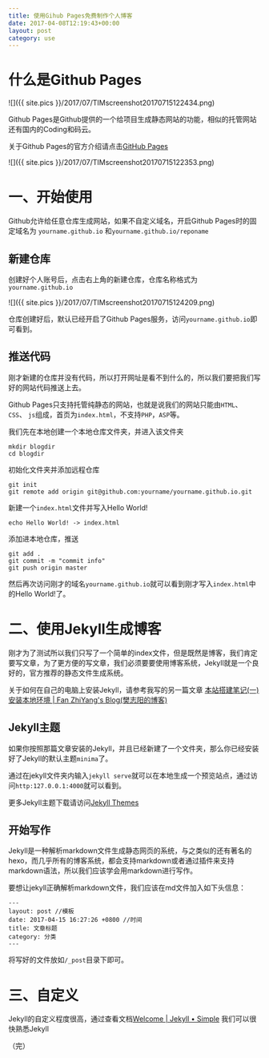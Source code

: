 ```yaml
---
title: 使用Gihub Pages免费制作个人博客
date: 2017-04-08T12:19:43+00:00
layout: post
category: use
---
```





# 什么是Github Pages

![]({{ site.pics }}/2017/07/TIMscreenshot20170715122434.png)

Github Pages是Github提供的一个给项目生成静态网站的功能，相似的托管网站还有国内的Coding和码云。

关于Github Pages的官方介绍请点击[GitHub Pages](https://pages.github.com/)

![]({{ site.pics }}/2017/07/TIMscreenshot20170715122353.png)

# 一、开始使用

Github允许给任意仓库生成网站，如果不自定义域名，开启Github Pages时的固定域名为 `yourname.github.io` 和`yourname.github.io/reponame`

## 新建仓库

创建好个人账号后，点击右上角的新建仓库，仓库名称格式为`yourname.github.io`

![]({{ site.pics }}/2017/07/TIMscreenshot20170715124209.png)

仓库创建好后，默认已经开启了Github Pages服务，访问`yourname.github.io`即可看到。

## 推送代码

刚才新建的仓库并没有代码，所以打开网址是看不到什么的，所以我们要把我们写好的网站代码推送上去。

Github Pages只支持托管纯静态的网站，也就是说我们的网站只能由`HTML`、 `CSS`、 `js`组成，首页为`index.html`，不支持`PHP`，`ASP`等。

我们先在本地创建一个本地仓库文件夹，并进入该文件夹
```
mkdir blogdir
cd blogdir
```

初始化文件夹并添加远程仓库

```
git init 
git remote add origin git@github.com:yourname/yourname.github.io.git
```

新建一个`index.html`文件并写入Hello World!

```
echo Hello World! -> index.html
```

添加进本地仓库，推送
```
git add .
git commit -m "commit info"
git push origin master
```

然后再次访问刚才的域名`yourname.github.io`就可以看到刚才写入`index.html`中的Hello World!了。

# 二、使用Jekyll生成博客

刚才为了测试所以我们只写了一个简单的index文件，但是既然是博客，我们肯定要写文章，为了更方便的写文章，我们必须要要使用博客系统，Jekyll就是一个良好的，官方推荐的静态文件生成系统。

关于如何在自己的电脑上安装Jekyll，请参考我写的另一篇文章 <a href="({{ site.url }}/p/2017/05/this-site-building-notes-01.html)">本站搭建笔记(一)安装本地环境 | Fan ZhiYang's Blog(樊志阳的博客)</a>

## Jekyll主题

如果你按照那篇文章安装的Jekyll，并且已经新建了一个文件夹，那么你已经安装好了Jekyll的默认主题`minima`了。

通过在jekyll文件夹内输入`jekyll serve`就可以在本地生成一个预览站点，通过访问`http:127.0.0.1:4000`就可以看到。

更多Jekyll主题下载请访问[Jekyll Themes](http://jekyllthemes.org/)

## 开始写作

Jekyll是一种解析markdown文件生成静态网页的系统，与之类似的还有著名的hexo，而几乎所有的博客系统，都会支持markdown或者通过插件来支持markdown语法，所以我们应该学会用markdown进行写作。

要想让jekyll正确解析markdown文件，我们应该在md文件加入如下头信息：
```
---
layout: post //模板
date: 2017-04-15 16:27:26 +0800 //时间
title: 文章标题
category: 分类
---
```

将写好的文件放如`/_post`目录下即可。

# 三、自定义

Jekyll的自定义程度很高，通过查看文档[Welcome | Jekyll • Simple](http://jekyllrb.com/docs/home/)
我们可以很快熟悉Jekyll

（完）



